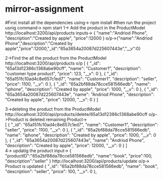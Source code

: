 # mirror-assignment
#First install all the dependencies using-> npm install
#then run the project usnig command-> npm start
1-> Add the product in the ProductModel
http://localhost:3200/api/products
inputs-> {
    "name":"Andriod Phone",
    "description":"Created by apple",
    "price":12000
}
o/p->{"name":"Andriod Phone","description":"Created by apple","price":12000,"_id":"65a3654a20087d225607443e","__v":0}

2->Find the all the product from the ProductModel
http://localhost:3200/api/products
o/p
[
    {
        "_id": "65a13d12386c1368abe90cff",
        "name": "Customer1",
        "description": "customer type product",
        "price": 123,
        "__v": 0
    },
    {
        "_id": "65a151fc10ad4c8e657c1ed7",
        "name": "Customer1",
        "description": "seller",
        "price": 1100,
        "__v": 0
    },
    {
        "_id": "65a2bf88da78cce581566edb",
        "name": "iphone",
        "description": "Created by apple",
        "price": 1000,
        "__v": 0
    },
    {
        "_id": "65a3654a20087d225607443e",
        "name": "Andriod Phone",
        "description": "Created by apple",
        "price": 12000,
        "__v": 0
    }
]

3->deleting the product from the ProductModel
http://localhost:3200/api/products/delete/65a13d12386c1368abe90cff
o/p->Product is deleted
remaining Product->  
[
    {
        "_id": "65a151fc10ad4c8e657c1ed7",
        "name": "Customer1",
        "description": "seller",
        "price": 1100,
        "__v": 0
    },
    {
        "_id": "65a2bf88da78cce581566edb",
        "name": "iphone",
        "description": "Created by apple",
        "price": 1000,
        "__v": 0
    },
    {
        "_id": "65a3654a20087d225607443e",
        "name": "Andriod Phone",
        "description": "Created by apple",
        "price": 12000,
        "__v": 0
    }
]  
4-> updatig the product
input->
{
    "productID":"65a2bf88da78cce581566edb",
    "name":"book",
    "price":100,
    "description":"seller"
}
http://localhost:3200/api/products/update
o/p-> Product is updated
   {
        "_id": "65a2bf88da78cce581566edb",
        "name": "book",
        "description": "seller",
        "price": 100,
        "__v": 0
    },






